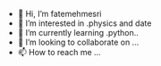 - 👋 Hi, I’m fatemehmesri
- 👀 I’m interested in .physics and date
- 🌱 I’m currently learning .python..
- 💞️ I’m looking to collaborate on ...
- 📫 How to reach me ...

<!---
fa487/fa487 is a ✨ special ✨ repository because its `README.md` (this file) appears on your GitHub profile.
You can click the Preview link to take a look at your changes.
--->
